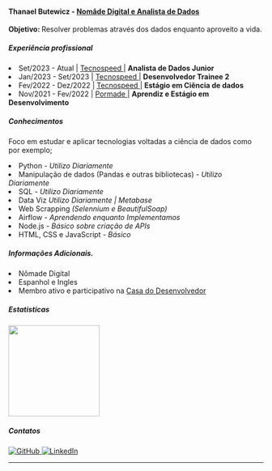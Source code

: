 #### <b> Thanael Butewicz - <u> Nomâde Digital e Analista de Dados </u> </b>
<b> Objetivo: </b> Resolver problemas através dos dados enquanto aproveito a vida.
##### <b> Experiência profissional </b>
<li> Set/2023 - Atual    | <a href='https://tecnospeed.com.br/institucional/'> Tecnospeed </a> | <b> Analista de Dados Junior </b> </li>
<li> Jan/2023 - Set/2023 | <a href='https://tecnospeed.com.br/institucional/'> Tecnospeed </a> | <b> Desenvolvedor Trainee 2 </b> </li>
<li> Fev/2022 - Dez/2022 | <a href='https://tecnospeed.com.br/institucional/'> Tecnospeed  </a>| <b> Estágio em Ciência de dados </b> </li>
<li> Nov/2021 - Fev/2022 | <a href='https://www.pormade.com.br/quem-somos'> Pormade </a> | <b> Aprendiz e Estágio em Desenvolvimento </b> </li>

##### Conhecimentos
Foco em estudar e aplicar tecnologias voltadas a ciência de dados como por exemplo;
<li> Python - <i> Utilizo Diariamente </i> </li>
<li> Manipulação de dados (Pandas e outras bibliotecas) - <i> Utilizo Diariamente </i> </li>
<li> SQL - <i> Utilizo Diariamente </i> </li>
<li> Data Viz <i> Utilizo Diariamente | Metabase</i> </li>
<li> Web Scrapping <i> (Selennium e BeautifulSoap) </i> </li>
<li> Airflow - <i> Aprendendo enquanto Implementamos </i> </li>
<li> Node.js - <i> Básico sobre criação de APIs </i> </li>
<li> HTML, CSS e JavaScript - <i> Básico </i> </li>

##### Informações Adicionais.
<li> Nômade Digital </li>
<li> Espanhol e Ingles </li>
<li> Membro ativo e participativo na <a href='https://forum.casadodesenvolvedor.com.br/forum/312-python/'> Casa do Desenvolvedor </a>


##### Estatisticas

<a href="https://github.com/zThanael">
  <img height="180em" src="https://github-readme-stats.vercel.app/api?username=zThanael&show_icons=true&theme=radical" />
</a>


##### Contatos 
<div align="left">
   <a href="https://github.com/zThanael">
    <img 
      alt="GitHub" 
      title="zThanael"
      src="https://img.shields.io/badge/github%20-%23121011.svg?&style=for-the-badge&logo=github&logoColor=white"
    />
   </a>
   <a href="https://www.linkedin.com/in/thanael/">
    <img 
      alt="LinkedIn" 
      title="Thanael Butewicz"
      src="https://img.shields.io/badge/linkedin%20-%230077B5.svg?&style=for-the-badge&logo=linkedin&logoColor=white"
    />
   </a>
</div>

---
